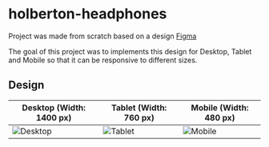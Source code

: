 # holberton-headphones

Project was made from scratch based on a design [Figma](https://www.figma.com/file/gkWRcFqkwtruWZgSfnnHF0/Holberton-School---Headphone-company)

The goal of this project was to implements this design for Desktop, Tablet and Mobile so that it can be responsive to different sizes.

## Design

| **Desktop (Width: 1400 px)**  | **Tablet (Width: 760 px)** | **Mobile (Width: 480 px)** |
|--|--|--|
| ![Desktop](https://res.cloudinary.com/dxdte19y4/image/upload/v1642426198/holberton-headphones/01_headphones_desktop.png) | ![Tablet](https://res.cloudinary.com/dxdte19y4/image/upload/v1642426198/holberton-headphones/01_headphones_tablet.png) | ![Mobile](https://res.cloudinary.com/dxdte19y4/image/upload/v1642426195/holberton-headphones/01_headphones_mobile.png) |

